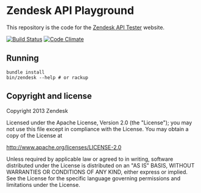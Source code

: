 # Zendesk API Playground

This repository is the code for the [Zendesk API Tester](https://zendesk-api.herokuapp.com/) website.

[![Build Status](https://travis-ci.org/zendesk/zendesk_api_playground.svg?branch=master)](https://travis-ci.org/zendesk/zendesk_api_playground)
[![Code Climate](https://codeclimate.com/github/zendesk/zendesk_api_playground.png)](https://codeclimate.com/github/zendesk/zendesk_api_playground)

## Running

```shell
bundle install
bin/zendesk --help # or rackup
```

## Copyright and license

Copyright 2013 Zendesk

Licensed under the Apache License, Version 2.0 (the "License"); you may not use this file except in compliance with the License.
You may obtain a copy of the License at

http://www.apache.org/licenses/LICENSE-2.0

Unless required by applicable law or agreed to in writing, software distributed under the License is distributed on an "AS IS" BASIS, WITHOUT WARRANTIES OR CONDITIONS OF ANY KIND, either express or implied. See the License for the specific language governing permissions and limitations under the License.
